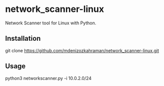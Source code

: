 # network_scanner-linux
 Network Scanner tool for Linux with Python.

## Installation
git clone https://github.com/mdenizozkahraman/network_scanner-linux.git

## Usage
python3 networkscanner.py -i 10.0.2.0/24 

